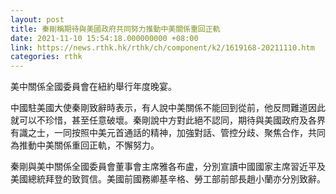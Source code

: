 ```yaml
---
layout: post
title: 秦剛稱期待與美國政府共同努力推動中美關係重回正軌
date: 2021-11-10 15:54:18.000000000 +08:00
link: https://news.rthk.hk/rthk/ch/component/k2/1619168-20211110.htm
categories: rthk
---
```


美中關係全國委員會在紐約舉行年度晚宴。

中國駐美國大使秦剛致辭時表示，有人說中美關係不能回到從前，他反問難道因此就可以不珍惜，甚至任意破壞。秦剛說中方對此絕不認同，期待與美國政府及各界有識之士，一同按照中美元首通話的精神，加強對話、管控分歧、聚焦合作，共同為推動中美關係重回正軌，不懈努力。

秦剛與美中關係全國委員會董事會主席雅各布盧，分別宣讀中國國家主席習近平及美國總統拜登的致賀信。美國前國務卿基辛格、勞工部前部長趙小蘭亦分別致辭。
